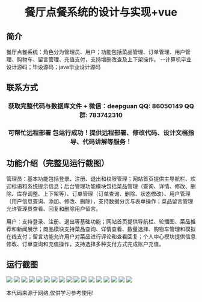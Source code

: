 <p><h1 align="center">餐厅点餐系统的设计与实现+vue</h1></p>

## 简介
餐厅点餐系统：角色分为管理员、用户；功能包括菜品管理、订单管理、用户管理、购物车、留言管理、充值支付，支持增删改查及上下架操作。    --计算机毕业设计源码；毕设源码；java毕业设计源码


## 联系方式
<p><h3 align="center">获取完整代码与数据库文件 + 微信：deepguan QQ: 86050149 QQ群: 783742310</h3></p>
<p><h3 align="center">可帮忙远程部署 包运行成功！提供远程部署、修改代码、设计文档指导、代码讲解等服务！</h3></p>

## 功能介绍（完整见运行截图）
管理员：基本功能包括登录、注册、退出和权限管理；网站首页提供主导航栏、欢迎标语和系统提示信息；后台管理功能模块包括菜品管理（查询、详情、修改、删除、库存调整、上下架等）、订单管理（订单查询、删除、状态修改）、用户管理（用户信息查询、添加、修改、删除），支持数据分页与表单操作；菜品留言管理允许管理员查看、回复和删除用户留言。

用户：支持登录、注册、退出等基础功能；网站首页提供导航栏、轮播图、菜品推荐和新闻展示；商品模块支持菜品查询、详情查看、数量选择、购物车管理和模拟在线支付；留言功能允许用户对菜品进行评论和查看回复；个人中心模块提供信息修改、订单查询和充值操作，支持选择多种支付方式完成账户充值。


## 运行截图
![](https://bs-1329754181.cos.ap-shanghai.myqcloud.com/ssm/RestaurantOrderingSystem/img/001.jpg)
![](https://bs-1329754181.cos.ap-shanghai.myqcloud.com/ssm/RestaurantOrderingSystem/img/002.jpg)
![](https://bs-1329754181.cos.ap-shanghai.myqcloud.com/ssm/RestaurantOrderingSystem/img/003.jpg)
![](https://bs-1329754181.cos.ap-shanghai.myqcloud.com/ssm/RestaurantOrderingSystem/img/004.jpg)
![](https://bs-1329754181.cos.ap-shanghai.myqcloud.com/ssm/RestaurantOrderingSystem/img/005.jpg)
![](https://bs-1329754181.cos.ap-shanghai.myqcloud.com/ssm/RestaurantOrderingSystem/img/006.jpg)
![](https://bs-1329754181.cos.ap-shanghai.myqcloud.com/ssm/RestaurantOrderingSystem/img/007.jpg)
![](https://bs-1329754181.cos.ap-shanghai.myqcloud.com/ssm/RestaurantOrderingSystem/img/008.jpg)
![](https://bs-1329754181.cos.ap-shanghai.myqcloud.com/ssm/RestaurantOrderingSystem/img/009.jpg)
![](https://bs-1329754181.cos.ap-shanghai.myqcloud.com/ssm/RestaurantOrderingSystem/img/010.jpg)
![](https://bs-1329754181.cos.ap-shanghai.myqcloud.com/ssm/RestaurantOrderingSystem/img/011.jpg)
![](https://bs-1329754181.cos.ap-shanghai.myqcloud.com/ssm/RestaurantOrderingSystem/img/012.jpg)
![](https://bs-1329754181.cos.ap-shanghai.myqcloud.com/ssm/RestaurantOrderingSystem/img/013.jpg)
![](https://bs-1329754181.cos.ap-shanghai.myqcloud.com/ssm/RestaurantOrderingSystem/img/014.jpg)
![](https://bs-1329754181.cos.ap-shanghai.myqcloud.com/ssm/RestaurantOrderingSystem/img/015.jpg)
![](https://bs-1329754181.cos.ap-shanghai.myqcloud.com/ssm/RestaurantOrderingSystem/img/016.jpg)
![](https://bs-1329754181.cos.ap-shanghai.myqcloud.com/ssm/RestaurantOrderingSystem/img/017.jpg)

<p>本代码来源于网络,仅供学习参考使用!</p>
